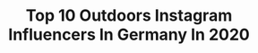 ---
title: Top 10 Outdoors Instagram Influencers In Germany In 2020
description: >-
  Find top outdoors Instagram influencers in Germany in 2020. Most popular hashtags: #germany #travelblogger #stayathome #findmeoutside.
platform: Instagram
profiles:
  - username: "constanze_buss"
    fullname: >-
      ☀️Constanze Buss
    location: "Germany"
    followers: 8207
    engagement: 1464
    commentsToLikes: 0.184876
    avatar: "https://scontent-lhr8-1.cdninstagram.com/v/t51.2885-19/s320x320/60433558_1914981125268583_157429573808553984_n.jpg?_nc_ht=scontent-lhr8-1.cdninstagram.com&_nc_ohc=4-KXTVcLjd4AX8cmixe&oh=67aafaa79d0149e470baf6cd2d0f24cc&oe=5EB93AD2"
    verified: false
    hashtags: "#beautyshooting, #blackandwhite, #beautifuldestinations, #casting"
  - username: "anniandtimo"
    fullname: >-
      TRAVEL ~ SUSTAINABILITY
    location: "Germany"
    followers: 23055
    engagement: 382
    commentsToLikes: 0.127823
    avatar: "https://scontent-ams4-1.cdninstagram.com/v/t51.2885-19/s320x320/72304876_524879744732969_4164583346002722816_n.jpg?_nc_ht=scontent-ams4-1.cdninstagram.com&_nc_ohc=vgWOiCYrcfcAX_efPyY&oh=3731a62d877e24cd07c81277445a544a&oe=5EB68BD0"
    verified: false
    hashtags: "#scubagirls, #oceanview, #mindfuladventurer, #mountainstories"
  - username: "amandailestedt"
    fullname: >-
      Amanda Ilestedt
    location: "Germany"
    followers: 26395
    engagement: 805
    commentsToLikes: 0.024562
    avatar: "https://scontent-bos3-1.cdninstagram.com/v/t51.2885-19/s320x320/89669832_249595026042414_3051570613085798400_n.jpg?_nc_ht=scontent-bos3-1.cdninstagram.com&_nc_ohc=U3_-qg9nGYkAX8IEpw6&oh=129433e9357f130d8f2279961bc93e96&oe=5EB91233"
    verified: false
    hashtags: "#lake, #naturelover, #lifeasadefender, #iwd"
  - username: "_ingali_"
    fullname: >-
      Inga Lisa
    location: "Germany"
    followers: 6050
    engagement: 729
    commentsToLikes: 0.079882
    avatar: "https://scontent-ams4-1.cdninstagram.com/v/t51.2885-19/s320x320/91131022_222345145638412_9134086890905927680_n.jpg?_nc_ht=scontent-ams4-1.cdninstagram.com&_nc_ohc=doyTh9QUIoMAX9wV8MD&oh=4acb45fcf9e7a6e0afa657db2e5722e2&oe=5EB810DA"
    verified: false
    hashtags: "#roamingwomen, #wanderwomeninc, #travelblogger, #allaboutadventure"
  - username: "antonia_greenway"
    fullname: >-
      Antonia Greenway
    location: "Germany"
    followers: 10407
    engagement: 631
    commentsToLikes: 0.153747
    avatar: "https://scontent-atl3-1.cdninstagram.com/v/t51.2885-19/s320x320/71192204_2454334341513262_5970477447404060672_n.jpg?_nc_ht=scontent-atl3-1.cdninstagram.com&_nc_ohc=AzsVW-FHsLIAX-Dh_iE&oh=282ed5d2c0d4a8558a1d67cc76a8018a&oe=5EBBE6AA"
    verified: false
    hashtags: "#colorado, #soundofsilence, #simonandgarfunkel, #apologize"
  - username: "maxibiewer"
    fullname: >-
      Maxi Biewer
    location: "Germany"
    followers: 19590
    engagement: 520
    commentsToLikes: 0.049254
    avatar: "https://scontent-lht6-1.cdninstagram.com/v/t51.2885-19/s320x320/67708591_516543249133575_7398185075503792128_n.jpg?_nc_ht=scontent-lht6-1.cdninstagram.com&_nc_ohc=Ll-PbNuYebUAX_cLK8J&oh=fd2c35df0c7afecc589a21fec603bea2&oe=5EB8597E"
    verified: false
    hashtags: "#willkommen2020, #geld, #lovemycolleagues, #dessau"
  - username: "chaos_katja"
    fullname: >-
      Katja L.
    location: "Germany"
    followers: 13858
    engagement: 857
    commentsToLikes: 0.038577
    avatar: "https://scontent-lhr8-1.cdninstagram.com/v/t51.2885-19/s320x320/75333966_1652802648192074_1715317098009329664_n.jpg?_nc_ht=scontent-lhr8-1.cdninstagram.com&_nc_ohc=EbDiwYRWTUIAX8MiXAH&oh=6495378ec2c8bab9fbf2c5e58703132b&oe=5EBAD9AC"
    verified: false
    hashtags: "#bushcrafter, #placetobe, #adventuretime, #outdoorphotography"
  - username: "_juliuszeise_"
    fullname: >-
      Julius Zeise
    location: "Germany"
    followers: 63222
    engagement: 667
    commentsToLikes: 0.026528
    avatar: "https://scontent-lhr8-1.cdninstagram.com/v/t51.2885-19/s320x320/83316227_479933656019359_4941496402468405248_n.jpg?_nc_ht=scontent-lhr8-1.cdninstagram.com&_nc_ohc=4O1uScluQeIAX9rMwfS&oh=d045fe2e2260a02a051622936446c18f&oe=5EBBDBF4"
    verified: false
    hashtags: "#edgygrams, #epicimagez, #france, #killerframes"
  - username: "veronika.haaf"
    fullname: >-
      Veronika Haaf
    location: "Germany"
    followers: 25529
    engagement: 408
    commentsToLikes: 0.166271
    avatar: "https://scontent-lhr8-1.cdninstagram.com/v/t51.2885-19/s320x320/89808655_2562395547366881_2758787958147383296_n.jpg?_nc_ht=scontent-lhr8-1.cdninstagram.com&_nc_ohc=ZuYUiTWdyV4AX_GTGhi&oh=ee67cf1442dc0bac22d95f5d18e5d68a&oe=5EB9E086"
    verified: false
    hashtags: "#flexibledieter, #sundayfunday, #selfcaresundays, #fitfamde"
  - username: "fritz.meinecke"
    fullname: >-
      Fritz Meinecke
    location: "Germany"
    followers: 251940
    engagement: 925
    commentsToLikes: 0.005935
    avatar: "https://scontent-ams4-1.cdninstagram.com/v/t51.2885-19/s320x320/57557030_718480738566539_8143095244020252672_n.jpg?_nc_ht=scontent-ams4-1.cdninstagram.com&_nc_ohc=V01PsL7ctLoAX8H9O-e&oh=a020a14c32455443eede0c7e5b04fbdd&oe=5EB86FA3"
    verified: true
    hashtags: "#bushcraftknife, #ltprtz, #warriorwinches, #gwagon"
---